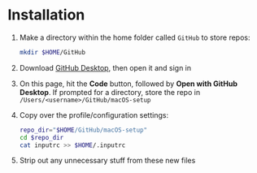 # Installation

1. Make a directory within the home folder called `GitHub` to store repos:

    ```sh
    mkdir $HOME/GitHub
    ```

2. Download [GitHub Desktop], then open it and sign in

3. On this page, hit the **Code** button, followed by **Open with GitHub Desktop**. If prompted for a directory, store the repo in `/Users/<username>/GitHub/macOS-setup`

4. Copy over the profile/configuration settings:

    ```sh
    repo_dir="$HOME/GitHub/macOS-setup"
    cd $repo_dir
    cat inputrc >> $HOME/.inputrc
    ```

5. Strip out any unnecessary stuff from these new files

[GitHub Desktop]: https://desktop.github.com/
